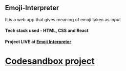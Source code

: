 ## Emoji-Interpreter
It is a web app that gives meaning of emoji taken as input

#### Tech stack used - HTML, CSS and React

#### Project LIVE at [Emoji Interpreter](https://know-symbols.netlify.app/)

# [Codesandbox project](https://codesandbox.io/s/github/Meghana-sk/Symbol-Signs-Interpreter)
